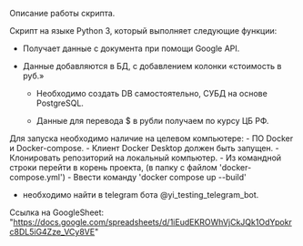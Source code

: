 Описание работы скрипта.

Скрипт на языке Python 3, который выполняет следующие функции:

- Получает данные с документа при помощи Google API.
- Данные добавляются в БД, с добавлением колонки «стоимость в руб.»
    
    + Необходимо создать DB самостоятельно, СУБД на основе PostgreSQL.
    
    + Данные для перевода $ в рубли получаем по курсу ЦБ РФ.
    
Для запуска необходимо наличие на целевом компьютере:
    - ПО Docker и Docker-compose.
    - Клиент Docker Desktop должен быть запущен. 
    - Клонировать репозиторий на локальный компьютер.
    - Из командной строки перейти в корень проекта,
        (в папку с файлом 'docker-compose.yml')
    - Ввести команду 'docker compose up --build'
 
* необходимо найти в telegram бота @yi_testing_telegram_bot.
    
Cсылка на GoogleSheet: "https://docs.google.com/spreadsheets/d/1iEudEKROWhVjCkJQk1OdYpokrc8DL5iG4Zze_VCy8VE"
